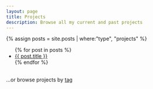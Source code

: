```yaml
---
layout: page
title: Projects
description: Browse all my current and past projects
---
```


{% assign posts = site.posts | where:"type", "projects" %}

<ul>
{% for post in posts %}
<li>
<a href="{{ site.url }}{{ site.baseurl }}{{ post.url }}">{{ post.title }}</a>
</li>
{% endfor %}
</ul>

<br />
<span>...or browse projects by <a href="/tags/">tag</a></span>
